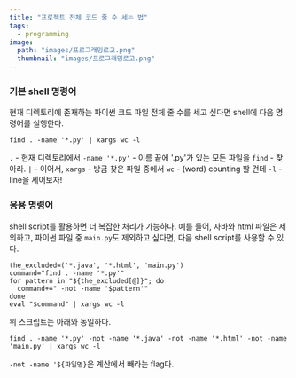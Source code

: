 ```yaml
---
title: "프로젝트 전체 코드 줄 수 세는 법"
tags:
  - programming
image:
  path: "images/프로그래밍로고.png"
  thumbnail: "images/프로그래밍로고.png"
---
```


### 기본 shell 명령어
현재 디렉토리에 존재하는 파이썬 코드 파일 전체 줄 수를 세고 싶다면 shell에 다음 명령어를 실행한다. 

```shell
find . -name '*.py' | xargs wc -l
```

`.` - 현재 디렉토리에서
`-name '*.py'` - 이름 끝에 '.py'가 있는 모든 파일을
`find` - 찾아라.
`|` - 이어서,
`xargs` - 방금 찾은 파일 중에서
`wc` - (word) counting 할 건데
`-l` - line을 세어보자!

### 응용 명령어

shell script를 활용하면 더 복잡한 처리가 가능하다.
예를 들어, 자바와 html 파일은 제외하고, 파이썬 파일 중 `main.py`도 제외하고 싶다면,
다음 shell script를 사용할 수 있다.

```shell
the_excluded=('*.java', '*.html', 'main.py')
command="find . -name '*.py'"
for pattern in "${the_excluded[@]}"; do
  command+=" -not -name '$pattern'"
done
eval "$command" | xargs wc -l
```

위 스크립트는 아래와 동일하다. 

```shell
find . -name '*.py' -not -name '*.java' -not -name '*.html' -not -name 'main.py' | xargs wc -l
```
`-not -name '${파일명}`은 계산에서 빼라는 flag다.
